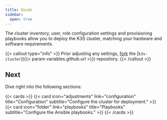 ```yaml
---
title: Guide
sidebar:
  open: true
---
```


The cluster inventory, user, role configuration settings and provisioning playbooks allow you to deploy the K3S cluster, matching your hardware and software requirements.

{{< callout type="info" >}}
  Prior adjusting any settings, [fork](https://docs.github.com/en/pull-requests/collaborating-with-pull-requests/working-with-forks/fork-a-repo) the [`k3s-cluster`]({{< param variables.github.url >}}) repository.
{{< /callout >}}

<!--more-->

## Next

Dive right into the following sections:

{{< cards >}}
  {{< card icon="adjustments" link="configuration" title="Configuration" subtitle="Configure the cluster for deployment." >}}
  {{< card icon="folder" link="playbooks" title="Playbooks" subtitle="Configure the Ansible playbooks." >}}
{{< /cards >}}
